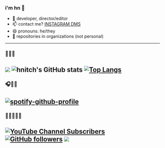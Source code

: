 ### i'm hn 👋

- 🌱 developer, director/editor
- 📫 contact me? [INSTAGRAM DMS](https://www.instagram.com/hnitch/)
- 😄 pronouns: he/they
- 🥲 repositories in organizations (not personal)
-----------------------------------------------------
### 🫠💒🔗
![](https://komarev.com/ghpvc/?username=hnitch)
![hnitch's GitHub stats](https://github-readme-stats.vercel.app/api?username=hnitch&count_private=trueicons=true&theme=radical)
[![Top Langs](https://github-readme-stats.vercel.app/api/top-langs/?username=hnitch&langs_count=8)](hn)
-----------------------------------------------------
### 🎧🔗🎶
[![spotify-github-profile](https://spotify-github-profile.vercel.app/api/view?uid=7wlba5h7g909qjvcezba2f4ab&cover_image=true&theme=default&bar_color=ff40ff&bar_color_cover=false)](https://spotify-github-profile.vercel.app/api/view?uid=7wlba5h7g909qjvcezba2f4ab&redirect=true)
-----------------------------------------------------

### 🥲👾🧑‍🤝‍🧑
[![YouTube Channel Subscribers](https://img.shields.io/youtube/channel/subscribers/UC6OTetJJekudr2dz5PVa-rw?color=8495f3&label=Youtube%3A&logo=youtube&logoColor=8495f3&style=for-the-badge)](https://www.youtube.com/channel/UC6OTetJJekudr2dz5PVa-rw) [![GitHub followers](https://img.shields.io/github/followers/hnitch?color=8495f3&label=Github%3A&logo=github&logoColor=8495f3&style=for-the-badge)](https://github.com/hnitch/) ![](https://dcbadge.vercel.app/api/shield/690729789702537336)
-----------------------------------------------------
